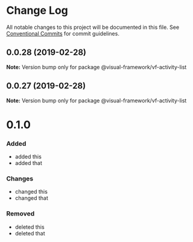 # Change Log

All notable changes to this project will be documented in this file.
See [Conventional Commits](https://conventionalcommits.org) for commit guidelines.

## 0.0.28 (2019-02-28)

**Note:** Version bump only for package @visual-framework/vf-activity-list





## 0.0.27 (2019-02-28)

**Note:** Version bump only for package @visual-framework/vf-activity-list





# 0.1.0

### Added
- added this
- added that

### Changes

- changed this
- changed that

### Removed

- deleted this
- deleted that
